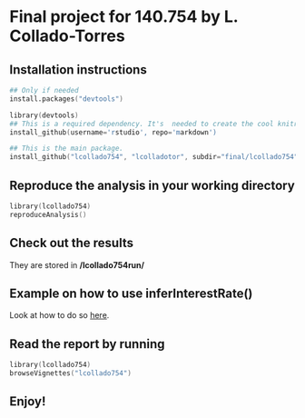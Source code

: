 # Final project for 140.754 by L. Collado-Torres


## Installation instructions

```S
## Only if needed
install.packages("devtools")

library(devtools)
## This is a required dependency. It's  needed to create the cool knitr bootstrap html reports.
install_github(username='rstudio', repo='markdown')

## This is the main package.
install_github("lcollado754", "lcolladotor", subdir="final/lcollado754")
```

## Reproduce the analysis in your working directory

```S
library(lcollado754)
reproduceAnalysis()
```

## Check out the results

They are stored in __/lcollado754run/__

## Example on how to use inferInterestRate()

Look at how to do so [here](http://htmlpreview.github.io/?https://github.com/lcolladotor/lcollado754/blob/master/final/lcollado754run/Infer/Infer.html).

## Read the report by running

```S
library(lcollado754)
browseVignettes("lcollado754")
```


## Enjoy!
